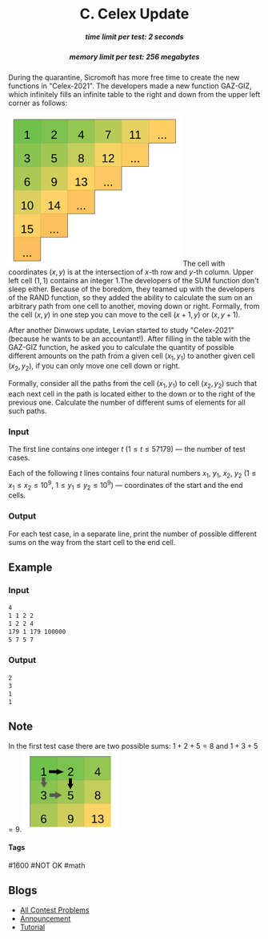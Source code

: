 <h1 style='text-align: center;'> C. Celex Update</h1>

<h5 style='text-align: center;'>time limit per test: 2 seconds</h5>
<h5 style='text-align: center;'>memory limit per test: 256 megabytes</h5>

During the quarantine, Sicromoft has more free time to create the new functions in "Celex-2021". The developers made a new function GAZ-GIZ, which infinitely fills an infinite table to the right and down from the upper left corner as follows:

 ![](images/ab3c49666e913d52a14ebf7f09d741f3f712bacb.png)  The cell with coordinates $(x, y)$ is at the intersection of $x$-th row and $y$-th column. Upper left cell $(1,1)$ contains an integer $1$.The developers of the SUM function don't sleep either. Because of the boredom, they teamed up with the developers of the RAND function, so they added the ability to calculate the sum on an arbitrary path from one cell to another, moving down or right. Formally, from the cell $(x,y)$ in one step you can move to the cell $(x+1, y)$ or $(x, y+1)$. 

After another Dinwows update, Levian started to study "Celex-2021" (because he wants to be an accountant!). After filling in the table with the GAZ-GIZ function, he asked you to calculate the quantity of possible different amounts on the path from a given cell $(x_1, y_1)$ to another given cell $(x_2, y_2$), if you can only move one cell down or right.

Formally, consider all the paths from the cell $(x_1, y_1)$ to cell $(x_2, y_2)$ such that each next cell in the path is located either to the down or to the right of the previous one. Calculate the number of different sums of elements for all such paths.

### Input

The first line contains one integer $t$ ($1 \le t \le 57179$) — the number of test cases.

Each of the following $t$ lines contains four natural numbers $x_1$, $y_1$, $x_2$, $y_2$ ($1 \le x_1 \le x_2 \le 10^9$, $1 \le y_1 \le y_2 \le 10^9$) — coordinates of the start and the end cells. 

### Output

For each test case, in a separate line, print the number of possible different sums on the way from the start cell to the end cell.

## Example

### Input


```text
4
1 1 2 2
1 2 2 4
179 1 179 100000
5 7 5 7
```
### Output


```text
2
3
1
1
```
## Note

In the first test case there are two possible sums: $1+2+5=8$ and $1+3+5=9$. ![](images/f80a32136dea106987ece7d1135079a5c040c792.png)



#### Tags 

#1600 #NOT OK #math 

## Blogs
- [All Contest Problems](../Codeforces_Round_645_(Div._2).md)
- [Announcement](../blogs/Announcement.md)
- [Tutorial](../blogs/Tutorial.md)
